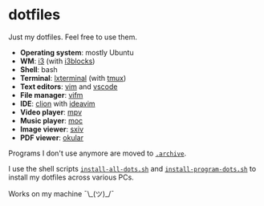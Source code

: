 # dotfiles

Just my dotfiles. Feel free to use them.

- **Operating system**: mostly Ubuntu
- **WM**: [i3](https://i3wm.org/) (with [i3blocks](https://github.com/vivien/i3blocks))
- **Shell**: bash
- **Terminal**: [lxterminal](https://wiki.lxde.org/en/LXTerminal) (with [tmux](https://github.com/tmux/tmux))
- **Text editors**: [vim](https://www.vim.org/) and [vscode](https://code.visualstudio.com/)
- **File manager**: [vifm](https://vifm.info/)
- **IDE**: [clion](https://www.jetbrains.com) with [ideavim](https://github.com/JetBrains/ideavim)
- **Video player**: [mpv](https://mpv.io/)
- **Music player**: [moc](http://moc.daper.net/)
- **Image viewer**: [sxiv](https://github.com/muennich/sxiv)
- **PDF viewer**: [okular](https://okular.kde.org/)

Programs I don't use anymore are moved to [``.archive``](.archive).

I use the shell scripts [``install-all-dots.sh``](install-all-dots.sh) and [``install-program-dots.sh``](install-program-dots.sh) to install my dotfiles across various PCs.

Works on my machine ¯\\\_(ツ)_/¯
